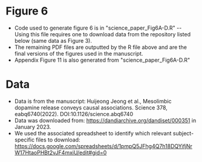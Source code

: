 # Figure 6
- Code used to generate figure 6 is in "science_paper_Fig6A-D.R"  -- Using this file requires one to download data from the repository listed below (same data as Figure 3).
- The remaining PDF files are outputted by the R file above and are the final versions of the figures used in the manuscript.
- Appendix Figure 11 is also generated from "science_paper_Fig6A-D.R"

# Data
- Data is from the manuscript: Huijeong Jeong et al., Mesolimbic dopamine release conveys causal associations. Science 378, eabq6740(2022). DOI:10.1126/science.abq6740
- Data was downloaded from: https://dandiarchive.org/dandiset/000351 in January 2023. 
- We used the associated spreadsheet to identify which relevant subject-specific files to download: https://docs.google.com/spreadsheets/d/1pmpQ5JFhg4Q7h18DQYifjNrW17HtaoPHBt2vJF4mxiU/edit#gid=0
